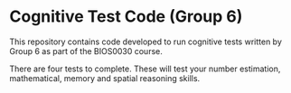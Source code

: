 # Cognitive Test Code (Group 6)

This repository contains code developed to run cognitive tests written by Group 6 as part of the BIOS0030 course. 

There are four tests to complete. These will test your number estimation, mathematical, memory and spatial reasoning skills.
